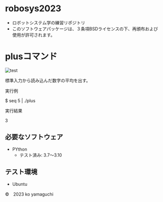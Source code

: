 # robosys2023
* ロボットシステム学の練習リポジトリ
* このソフトウェアパッケージは、３条項BSDライセンスの下、再頒布および使用が許可されます。
# plusコマンド
![test](https://github.com/yamakouAO/robosys2023/actions/workflows/test.yml/badge.svg)

標準入力から読み込んだ数字の平均を出す。

実行例

$ seq 5 | ./plus

実行結果

3


## 必要なソフトウェア
* PYthon
  * テスト済み: 3.7～3.10

## テスト環境
* Ubuntu

©　2023 ko yamaguchi
